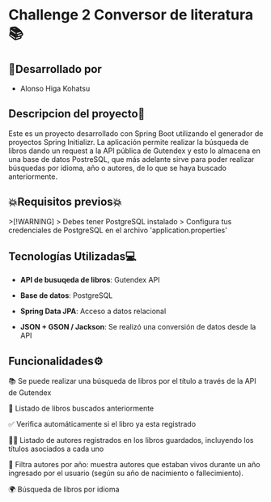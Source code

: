 
<h1>Challenge 2 Conversor de literatura📚</h1>
<h2>🔨Desarrollado por</h2>

  -  Alonso Higa Kohatsu

<h2>Descripcion del proyecto📄</h2>
Este es un proyecto desarrollado con Spring Boot utilizando el generador de proyectos Spring Initializr. La aplicación permite realizar la búsqueda de libros dando un request a la API pública de Gutendex y 
esto lo almacena en una base de datos PostreSQL, que más adelante sirve para poder realizar búsquedas por idioma, año o autores, de lo que se haya buscado anteriormente. 

<h2>💥Requisitos previos💥</h2>
>[!WARNING]
> Debes tener PostgreSQL instalado
> Configura tus credenciales de PostgreSQL en el archivo 'application.properties'

<h2>Tecnologías Utilizadas💻</h2>

  - **API de busuqeda de libros**: Gutendex API
  
  - **Base de datos**: PostgreSQL
    
  - **Spring Data JPA**: Acceso a datos relacional

  - **JSON + GSON / Jackson**: Se realizó una conversión de datos desde la API


<h2>Funcionalidades⚙️</h2>

  📚 Se puede realizar una búsqueda de libros por el título a través de la API de Gutendex

  📖 Listado de libros buscados anteriormente
  
  ✅ Verifica automáticamente si el libro ya esta registrado

  👨‍💼 Listado de autores registrados en los libros guardados, incluyendo los títulos asociados a cada uno

  📆 Filtra autores por año: muestra autores que estaban vivos durante un año ingresado por el usuario (según su año de nacimiento o fallecimiento).

  🌍 Búsqueda de libros por idioma
